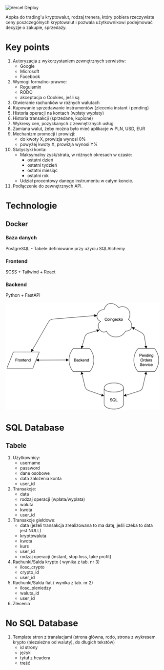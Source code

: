 ![Vercel Deploy](https://deploy-badge.vercel.app/vercel/backend-liard-one?name=Backend)

Appka do trading'u kryptowalut, rodzaj trenera, 
który pobiera rzeczywiste ceny poszczególnych kryptowalut i pozwala użytkownikowi podejmować decyzje o zakupie, sprzedaży.

# Key points
1. Autoryzacja z wykorzystaniem zewnętrznych serwisów:
   - Google
   - Microsoft
   - Facebook
2. Wymogi formalno-prawne:
   - Regulamin
   - RODO
   - akceptacja o Cookies, jeśli są
3. Otwieranie rachunków w różnych walutach
4. Kupowanie sprzedawanie instrumentów (zlecenia instant i pending)
5. Historia operacji na kontach (wpłaty wypłaty)
6. Historia transakcji (sprzedane, kupione)
7. Wykresy cen, pozyskanych z zewnętrznych usług
8. Zamiana walut, żeby można było mieć aplikacje w PLN, USD, EUR
9. Mechanizm promocji i prowizji:
    - do kwoty X, prowizja wynosi 0%
    - powyżej kwoty X, prowizja wynosi Y%
10. Statystyki konta:
    - Maksymalny zysk/strata, w różnych okresach w czasie:
        - ostatni dzień
        - ostatni tydzień
        - ostatni miesiąc
        - ostatni rok
    - Udział procentowy danego instrumentu w całym koncie.
11. Podłączenie do zewnętrznych API.

# Technologie
## Docker
### Baza danych
PostgreSQL - Tabele definiowane przy użyciu SQLAlchemy
### Frontend
SCSS + Tailwind + React
### Backend
Python + FastAPI

![image](/Pictures/architecture.png)

# SQL Database
## Tabele
1. Użytkownicy:
    - username
    - password
    - dane osobowe
    - data założenia konta
    - user_id
2. Transakcje:
    - data
    - rodzaj operacji (wpłata/wypłata)
    - waluta
    - kwota
    - user_id
3. Transakcje giełdowe:
    - data (jeżeli transakcja zrealizowana to ma datę, jeśli czeka to data jest NULL)
    - kryptowaluta
    - kwota
    - kurs 
    - user_id
    - rodzaj operacji (instant, stop loss, take profit)
4. Rachunki/Salda krypto ( wynika z tab. nr 3)
    - ilosc_crypto
    - crypto_id
    - user_id
5. Rachunki/Salda fiat ( wynika z tab. nr 2)
    - ilosc_pieniedzy
    - waluta_id
    - user_id
6. Zlecenia

# No SQL Database
1. Template stron z translacjami (strona główna, rodo, strona z wykresem krypto (niezależne od waluty), do długich tekstów)
    - id strony
    - język
    - tytuł z headera
    - treść
